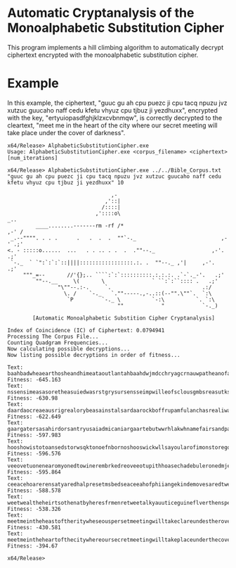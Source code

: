 # Automatic Cryptanalysis of the Monoalphabetic Substitution Cipher
This program implements a hill climbing algorithm to automatically decrypt ciphertext encrypted with the monoalphabetic substitution cipher.

# Example
In this example, the ciphertext, "guuc gu ah cpu puezc ji cpu tacq npuzu jvz xutzuc guucaho naff cedu kfetu vhyuz cpu tjbuz ji yezdhuxx", encrypted with the key, "ertyuiopasdfghjklzxcvbnmqw", is correctly decrypted to the cleartext, "meet me in the heart of the city where our secret meeting will take place under the cover of darkness".

```
x64/Release> AlphabeticSubstitutionCipher.exe
Usage: AlphabeticSubstitutionCipher.exe <corpus_filename> <ciphertext> [num_iterations]

x64/Release> AlphabeticSubstitutionCipher.exe ../../Bible_Corpus.txt "guuc gu ah cpu puezc ji cpu tacq npuzu jvz xutzuc guucaho naff cedu kfetu vhyuz cpu tjbuz ji yezdhuxx" 10

                                 ,-
                               ,'::|
                              /::::|
                            ,'::::o\                                      _..
         ____........-------rm -rf /*                                  ,-' /
 _.--"""". . . .      .   .  .  .  ""`-._                           ,-' .;'
<. - :::::o......  ...   . . .. . .  .  .""--._                  ,-'. .;'
 `-._  ` `":`:`:`::||||:::::::::::::::::.:. .  ""--._ ,'|     ,-'.  .;'
     """_=--       //'{};.. ````:`:`::::::::::.:.:.:. .`-`._-'.   .;'
         ""--.__     \(       \               ` ``:`:``:::: .   .;'
                "\""--.:-.     `.                             .:/
                  \. /    `-._   `.""-----.,-..::(--"".\""`.  `:\
                   `P         `-._ \          `-:\          `. `:\
                                   ""            "            `-._)

        [Automatic Monoalphabetic Substition Cipher Cryptanalysis]

Index of Coincidence (IC) of Ciphertext: 0.0794941
Processing The Corpus File...
Counting Quadgram Frequencies...
Now calculating possible decryptions...
Now listing possible decryptions in order of fitness...

Text: baahbadwheaearthosheandhimeataoutlantahbaahdwjmdcchryagcrnauwpatheanofatosprtywall Fitness: -645.163
Text: nssensimeasasoretheasuiedwasrstgrysursensseimpwilleofsclousgmbsreasutksrthborfmsyy Fitness: -630.98
Text: daardaocreaeausrigrealorybeasainstalsardaarockboffrupamfulanchasrealiwasighuspcatt Fitness: -622.649
Text: gaargatersasahirdorsantryusaiadmicaniargaartebutwwrhlakwhnamefairsandpaidofhileacc Fitness: -597.983
Text: hooshowistotoansedstorwsqktonoefnbornoshooswickwllsayoularofimonstoregonedmanyiobb Fitness: -596.576
Text: veeovetuonenearomyonedtowinerembrkedreoveeotupithhoasechadebuleronedmjermylarsuekk Fitness: -595.864
Text: ceeacehoarerensatyaredhalpresetmsbedseaceeahofphiiangekindemovesaredtwestyvnsgoebb Fitness: -588.578
Text: weetwealtheheirtsothenatbyheresfrmenretweetalkyauuticeguineflverthenspersovirclemm Fitness: -538.326
Text: meetmeintheheastoftheritywheseouspersetmeetingwilltakeclareundestherovesofdasknepp Fitness: -430.581
Text: meetmeintheheartofthecitywhereoursecretmeetingwilltakeplaceunderthecoverofdarkness Fitness: -394.67

x64/Release>
```
